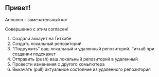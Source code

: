 ## Привет!

Апполон - замечательный кот

Cовершенно с этим согласен!

1. Создали аккаунт на Гитхабе
2. Создать локальный репозиторий
3. "Подружить" ваш локальный и удаленный репозиторий. Гитхаб при создании подскажет
4. Отправить (push) ваш локальный репозиторий в удаленный 
5. Провести изменения с другого комьпютера
6. Выкачать (pull) актуальное состояние из удаленного репозитория